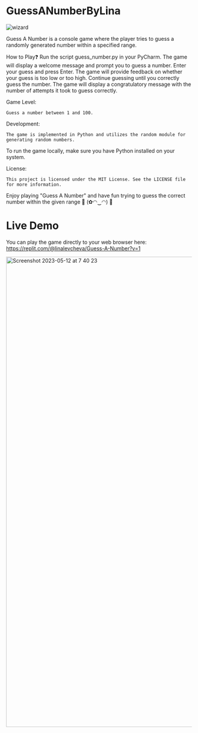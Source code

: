 # GuessANumberByLina 
![wizard](https://github.com/linalevcheva/GuessANumberByLina/assets/120012531/bcb22141-385a-41c4-8e67-b3e3fab01dd2) 

Guess A Number is a console game where the player tries to guess a randomly generated number within a specified range.

How to Play❓
    Run the script guess_number.py in your PyCharm.
    The game will display a welcome message and prompt you to guess a number.
    Enter your guess and press Enter.
    The game will provide feedback on whether your guess is too low or too high.
    Continue guessing until you correctly guess the number.
    The game will display a congratulatory message with the number of attempts it took to guess correctly.

Game Level:

    Guess a number between 1 and 100.

Development:

    The game is implemented in Python and utilizes the random module for generating random numbers.
    
To run the game locally, make sure you have Python installed on your system.

License:

    This project is licensed under the MIT License. See the LICENSE file for more information.

Enjoy playing "Guess A Number" and have fun trying to guess the correct number within the given range 🎉 (✿◠‿◠) 🎉 

# Live Demo
You can play the game directly to your web browser here:
https://replit.com/@linalevcheva/Guess-A-Number?v=1
 
 <img width="1272" alt="Screenshot 2023-05-12 at 7 40 23" src="https://github.com/linalevcheva/GuessANumberByLina/assets/120012531/b9c14cf4-3d5c-4591-95a4-35e9ff65c8eb">

    
